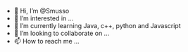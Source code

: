 - 👋 Hi, I’m @Smusso
- 👀 I’m interested in ...
- 🌱 I’m currently learning Java, c++, python and Javascript
- 💞️ I’m looking to collaborate on ...
- 📫 How to reach me ...

<!---
Smusso/Smusso is a ✨ special ✨ repository because its `README.md` (this file) appears on your GitHub profile.
You can click the Preview link to take a look at your changes.
--->
